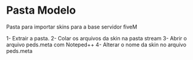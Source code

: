 # Pasta Modelo
Pasta para importar skins para a base servidor fiveM

1- Extrair a pasta. 
2- Colar os arquivos da skin na pasta stream
3- Abrir o arquivo peds.meta com Noteped++
4- Alterar o nome da skin no arquivo peds.meta
